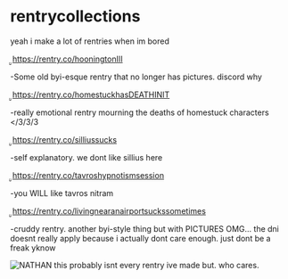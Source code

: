 # rentrycollections
yeah i make a lot of rentries when im bored

̤̮ https://rentry.co/hooningtonIII

-Some old byi-esque rentry that no longer has pictures. discord why

̤̮ https://rentry.co/homestuckhasDEATHINIT

-really emotional rentry mourning the deaths of homestuck characters </3/3/3
  
̤̮ https://rentry.co/silliussucks

-self explanatory. we dont like sillius here

̤̮ https://rentry.co/tavroshypnotismsession

-you WILL like tavros nitram

̤̮ https://rentry.co/livingnearanairportsuckssometimes

-cruddy rentry. another byi-style thing but with PICTURES OMG... the dni doesnt really apply because i actually dont care enough. just dont be a freak yknow

![NATHAN](https://github.com/CHECKOUTTHISCLOWNNOSE/rentrycollections/assets/124318937/28a3eed8-aff6-44c9-98a8-27a9b8796095)
this probably isnt every rentry ive made but. who cares.
